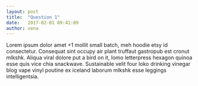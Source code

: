 ```yaml
---
layout: post
title:  "Question 1"
date:   2017-02-01 09:41:09
author: xena
---
```

Lorem ipsum dolor amet +1 mollit small batch, meh hoodie etsy id consectetur. Consequat sint occupy air plant truffaut gastropub est cronut mlkshk. Aliqua viral dolore put a bird on it, lomo letterpress hexagon quinoa esse quis vice chia snackwave. Sustainable velit four loko drinking vinegar blog vape vinyl poutine ex iceland laborum mlkshk esse leggings intelligentsia.

